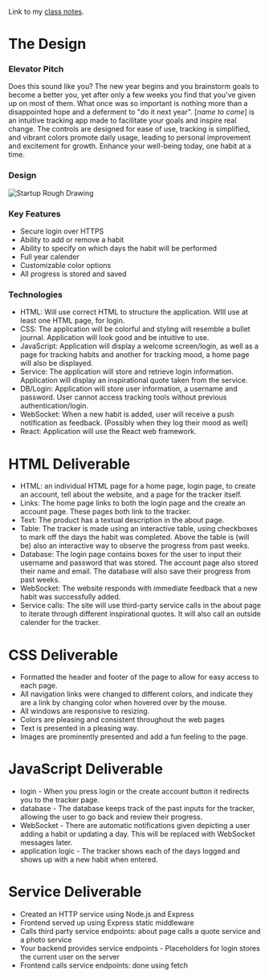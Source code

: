 Link to my [class notes](https://github.com/kamea99/startup/blob/main/notes.md).

# The Design

### Elevator Pitch

Does this sound like you? The new year begins and you brainstorm goals to become a better you, yet after only a few weeks you find that you've given up on most of them. What once was so important is nothing more than a disappointed hope and a deferment to "do it next year". [*name to come*] is an intuitive tracking app made to facilitate your goals and inspire real change. The controls are designed for ease of use, tracking is simplified, and vibrant colors promote daily usage, leading to personal improvement and excitement for growth. Enhance your well-being today, one habit at a time. 

### Design

![Startup Rough Drawing](https://github.com/kamea99/startup/assets/135865953/dc3206f2-fb95-4fec-811d-b436136dd490)

### Key Features

- Secure login over HTTPS
- Ability to add or remove a habit
- Ability to specify on which days the habit will be performed
- Full year calender
- Customizable color options
- All progress is stored and saved

### Technologies

- HTML: Will use correct HTML to structure the application. WIll use at least one HTML page, for login.
- CSS: The application will be colorful and styling will resemble a bullet journal. Application will look good and be intuitive to use.
- JavaScript: Application will display a welcome screen/login, as well as a page for tracking habits and another for tracking mood, a home page will also be displayed. 
- Service: The application will store and retrieve login information. Application will display an inspirational quote taken from the service.
- DB/Login: Application will store user information, a username and password. User cannot access tracking tools without previous authentication/login.
- WebSocket: When a new habit is added, user will receive a push notification as feedback. (Possibly when they log their mood as well)
- React: Application will use the React web framework.

# HTML Deliverable

- HTML: an individual HTML page for a home page, login page, to create an account, tell about the website, and a page for the tracker itself.
- Links: The home page links to both the login page and the create an account page. These pages both link to the tracker. 
- Text: The product has a textual description in the about page. 
- Table: The tracker is made using an interactive table, using checkboxes to mark off the days the habit was completed. Above the table is (will be) also an interactive way to observe the progress from past weeks.
- Database: The login page contains boxes for the user to input their username and password that was stored. The account page also stored their name and email. The database will also save their progress from past weeks.
- WebSocket: The website responds with immediate feedback that a new habit was successfully added.
- Service calls: The site will use third-party service calls in the about page to iterate through different inspirational quotes. It will also call an outside calender for the tracker.

# CSS Deliverable
- Formatted the header and footer of the page to allow for easy access to each page.
- All navigation links were changed to different colors, and indicate they are a link by changing color when hovered over by the mouse.
- All windows are responsive to resizing.
- Colors are pleasing and consistent throughout the web pages
- Text is presented in a pleasing way.
- Images are prominently presented and add a fun feeling to the page.

# JavaScript Deliverable
- login - When you press login or the create account button it redirects you to the tracker page.
- database - The database keeps track of the past inputs for the tracker, allowing the user to go back and review their progress.
- WebSocket - There are automatic notifications given depicting a user adding a habit or updating a day. This will be replaced with WebSocket messages later.
- application logic - The tracker shows each of the days logged and shows up with a new habit when entered.

# Service Deliverable
- Created an HTTP service using Node.js and Express
- Frontend served up using Express static middleware
- Calls third party service endpoints: about page calls a quote service and a photo service
- Your backend provides service endpoints - Placeholders for login stores the current user on the server
- Frontend calls service endpoints: done using fetch
